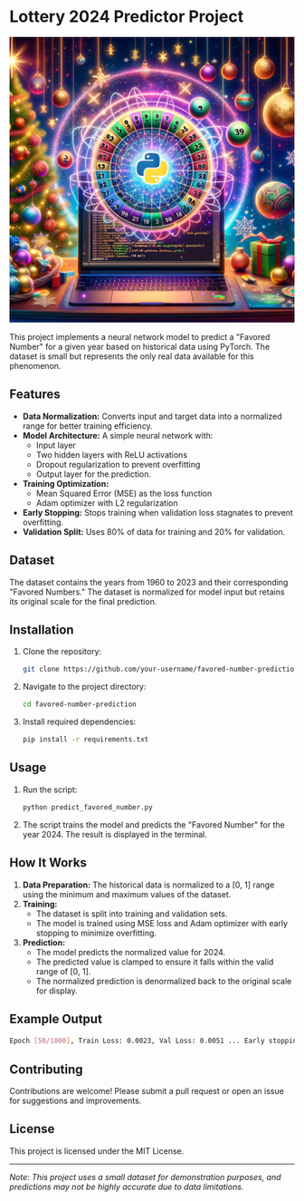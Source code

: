 # Lottery 2024 Predictor Project 

![Lotería de Navidad 2024](https://github.com/arcesoftware/LoteriaNavidad2024/blob/main/2024.webp)

This project implements a neural network model to predict a "Favored Number" for a given year based on historical data using PyTorch. The dataset is small but represents the only real data available for this phenomenon.

## Features
- **Data Normalization:** Converts input and target data into a normalized range for better training efficiency.
- **Model Architecture:** A simple neural network with:
  - Input layer
  - Two hidden layers with ReLU activations
  - Dropout regularization to prevent overfitting
  - Output layer for the prediction.
- **Training Optimization:**
  - Mean Squared Error (MSE) as the loss function
  - Adam optimizer with L2 regularization
- **Early Stopping:** Stops training when validation loss stagnates to prevent overfitting.
- **Validation Split:** Uses 80% of data for training and 20% for validation.

## Dataset
The dataset contains the years from 1960 to 2023 and their corresponding "Favored Numbers." The dataset is normalized for model input but retains its original scale for the final prediction.

## Installation
1. Clone the repository:
    ```bash
    git clone https://github.com/your-username/favored-number-prediction.git
    ```
2. Navigate to the project directory:
    ```bash
    cd favored-number-prediction
    ```
3. Install required dependencies:
    ```bash
    pip install -r requirements.txt
    ```

## Usage
1. Run the script:
    ```bash
    python predict_favored_number.py
    ```
2. The script trains the model and predicts the "Favored Number" for the year 2024. The result is displayed in the terminal.

## How It Works
1. **Data Preparation:** The historical data is normalized to a [0, 1] range using the minimum and maximum values of the dataset.
2. **Training:**
   - The dataset is split into training and validation sets.
   - The model is trained using MSE loss and Adam optimizer with early stopping to minimize overfitting.
3. **Prediction:**
   - The model predicts the normalized value for 2024.
   - The predicted value is clamped to ensure it falls within the valid range of [0, 1].
   - The normalized prediction is denormalized back to the original scale for display.

## Example Output

  ```bash
Epoch [50/1000], Train Loss: 0.0023, Val Loss: 0.0051 ... Early stopping at epoch 350 The predicted favored number for 2024 is: 66
 ```

## Contributing
Contributions are welcome! Please submit a pull request or open an issue for suggestions and improvements.

## License
This project is licensed under the MIT License.

---

*Note: This project uses a small dataset for demonstration purposes, and predictions may not be highly accurate due to data limitations.*
